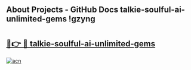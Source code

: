 ## About Projects - GitHub Docs talkie-soulful-ai-unlimited-gems !gzyng

# <h2><a href="https://andorid.site?title=talkie-soulful-ai-unlimited-gems&ref=13PRO">🔗👉 🔴 talkie-soulful-ai-unlimited-gems</a></h2>

[![acn](https://github.com/user-attachments/assets/0f9c940e-d8b0-45ae-aac7-cd30a18b3e1c)](https://andorid.site?title=talkie-soulful-ai-unlimited-gems&ref=13PRO)

